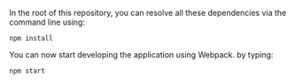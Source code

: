 In the root of this repository, you can resolve all these dependencies via
the command line using:

    npm install

You can now start developing the application using Webpack. by typing:

    npm start
